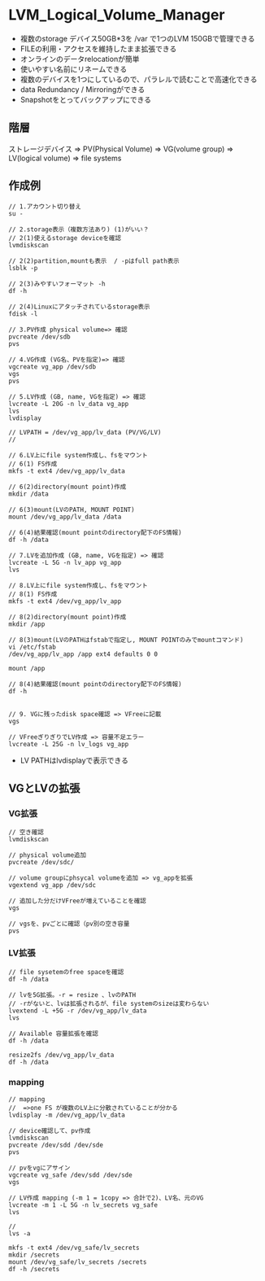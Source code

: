 # LVM_Logical_Volume_Manager

* 複数のstorage デバイス50GB*3を /var で1つのLVM 150GBで管理できる
* FILEの利用・アクセスを維持したまま拡張できる
* オンラインのデータrelocationが簡単
* 使いやすい名前にリネームできる
* 複数のデバイスを1つにしているので、パラレルで読むことで高速化できる
* data Redundancy / Mirroringができる
* Snapshotをとってバックアップにできる


## 階層
ストレージデバイス => PV(Physical Volume) => VG(volume group) => LV(logical volume) => file systems

## 作成例

```
// 1.アカウント切り替え
su -

// 2.storage表示（複数方法あり) (1)がいい？
// 2(1)使えるstorage deviceを確認
lvmdiskscan

// 2(2)partition,mountも表示  / -pはfull path表示
lsblk -p

// 2(3)みやすいフォーマット -h
df -h

// 2(4)Linuxにアタッチされているstorage表示
fdisk -l

// 3.PV作成 physical volume=> 確認
pvcreate /dev/sdb
pvs

// 4.VG作成 (VG名、PVを指定)=> 確認
vgcreate vg_app /dev/sdb
vgs
pvs

// 5.LV作成 (GB, name, VGを指定) => 確認
lvcreate -L 20G -n lv_data vg_app
lvs
lvdisplay

// LVPATH = /dev/vg_app/lv_data (PV/VG/LV)
// 

// 6.LV上にfile system作成し、fsをマウント
// 6(1) FS作成
mkfs -t ext4 /dev/vg_app/lv_data

// 6(2)directory(mount point)作成
mkdir /data

// 6(3)mount(LVのPATH, MOUNT POINT)
mount /dev/vg_app/lv_data /data

// 6(4)結果確認(mount pointのdirectory配下のFS情報)
df -h /data

// 7.LVを追加作成 (GB, name, VGを指定) => 確認
lvcreate -L 5G -n lv_app vg_app
lvs

// 8.LV上にfile system作成し、fsをマウント
// 8(1) FS作成
mkfs -t ext4 /dev/vg_app/lv_app

// 8(2)directory(mount point)作成
mkdir /app

// 8(3)mount(LVのPATHはfstabで指定し, MOUNT POINTのみでmountコマンド)
vi /etc/fstab
/dev/vg_app/lv_app /app ext4 defaults 0 0

mount /app

// 8(4)結果確認(mount pointのdirectory配下のFS情報)
df -h 


// 9. VGに残ったdisk space確認 => VFreeに記載
vgs

// VFreeぎりぎりでLV作成 => 容量不足エラー
lvcreate -L 25G -n lv_logs vg_app
```

* LV PATHはlvdisplayで表示できる

## VGとLVの拡張

### VG拡張
```
// 空き確認
lvmdiskscan

// physical volume追加
pvcreate /dev/sdc/

// volume groupにphsycal volumeを追加 => vg_appを拡張
vgextend vg_app /dev/sdc

// 追加した分だけVFreeが増えていることを確認
vgs

// vgsを、pvごとに確認（pv別の空き容量
pvs
```

### LV拡張

```
// file sysetemのfree spaceを確認
df -h /data

// lvを5G拡張。-r = resize 、lvのPATH
// -rがないと、lvは拡張されるが、file systemのsizeは変わらない
lvextend -L +5G -r /dev/vg_app/lv_data
lvs

// Available 容量拡張を確認
df -h /data

resize2fs /dev/vg_app/lv_data
df -h /data
```

### mapping

```
// mapping
//  =>one FS が複数のLV上に分散されていることが分かる
lvdisplay -m /dev/vg_app/lv_data

// device確認して、pv作成
lvmdiskscan
pvcreate /dev/sdd /dev/sde
pvs

// pvをvgにアサイン
vgcreate vg_safe /dev/sdd /dev/sde
vgs 

// LV作成 mapping (-m 1 = 1copy => 合計で2)、LV名、元のVG
lvcreate -m 1 -L 5G -n lv_secrets vg_safe
lvs

// 
lvs -a

mkfs -t ext4 /dev/vg_safe/lv_secrets
mkdir /secrets
mount /dev/vg_safe/lv_secrets /secrets
df -h /secrets
```

